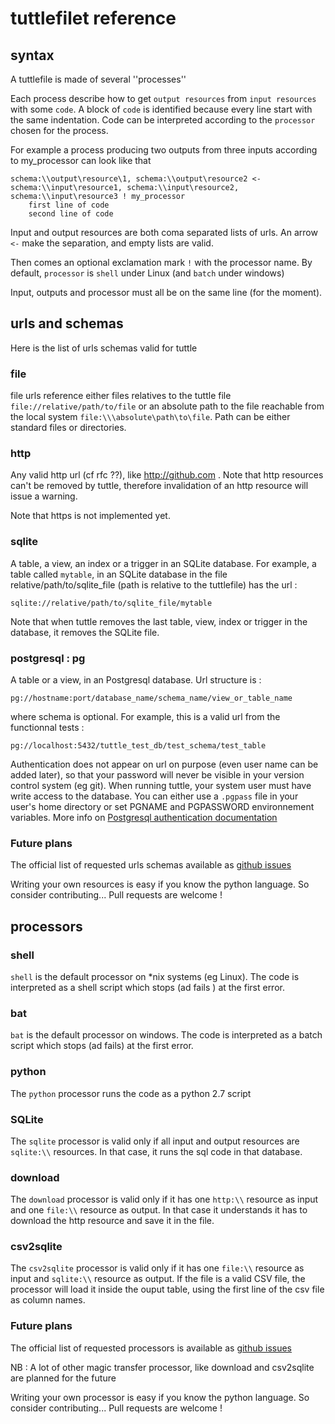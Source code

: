 # tuttlefilet reference

## syntax
A tuttlefile is made of several ''processes''

Each process describe how to get ``output resources`` from ``input resources`` with some ``code``. A block of ``code``
is identified because every line start with the same indentation. Code can be interpreted
according to the ``processor`` chosen for the process.

For example a process producing two outputs from three inputs according to my_processor can look like that

```
schema:\\output\resource\1, schema:\\output\resource2 <- schema:\\input\resource1, schema:\\input\resource2, schema:\\input\resource3 ! my_processor
    first line of code
    second line of code
```

Input and output resources are both coma separated lists of urls. An arrow ``<-`` make the separation, and empty lists
are valid.

Then comes an optional exclamation mark ``!`` with the processor name. By default, ``processor`` is ``shell`` under Linux
(and ``batch`` under windows)

Input, outputs and processor must all be on the same line (for the moment).


## urls and schemas
Here is the list of urls schemas valid for tuttle

### file
file urls reference either files relatives to the tuttle file ``file://relative/path/to/file`` or an absolute path to
the file reachable from the local system ``file:\\\absolute\path\to\file``. Path can be either standard files or
directories.

### http
Any valid http url (cf rfc ??), like http://github.com . Note that http resources can't be removed by tuttle, therefore invalidation of an http
resource will issue a warning.

Note that https is not implemented yet.

### sqlite
A table, a view, an index or a trigger in an SQLite database. For example, a table called ``mytable``, in an SQLite
database in the file relative/path/to/sqlite_file (path is relative to the tuttlefile) has the url :
```
sqlite://relative/path/to/sqlite_file/mytable
```

Note that when tuttle removes the last table, view, index or trigger in the database, it removes the SQLite file.

### postgresql : pg
A table or a view, in an Postgresql database. Url structure is :
```
pg://hostname:port/database_name/schema_name/view_or_table_name
```
where schema is optional. For example, this is a valid url from the functionnal tests :
```
pg://localhost:5432/tuttle_test_db/test_schema/test_table
```

Authentication does not appear on url on purpose (even user name can be added later), so that your password will never
be visible in your version control system (eg git). When running tuttle, your system user must have write access to the
database. You can either use a ``.pgpass`` file in your user's home directory or set PGNAME and PGPASSWORD environnement
 variables. More info on [Postgresql authentication documentation](http://TODO)

### Future plans
The official list of requested urls schemas available as [github issues](http://github.com/TODO)

Writing your own resources is easy if you know the python language. So consider contributing... Pull requests are
welcome !


## processors

### shell
``shell`` is the default processor on *nix systems (eg Linux). The code is interpreted as a shell script which stops (ad fails ) at
the first error.

### bat
``bat`` is the default processor on windows. The code is interpreted as a batch script which stops (ad fails) at the first error.

### python
The ``python`` processor runs the code as a python 2.7 script

### SQLite
The ``sqlite`` processor is valid only if all input and output resources are ``sqlite:\\`` resources. In that case,
it runs the sql code in that database.

### download
The ``download`` processor is valid only if it has one ``http:\\`` resource as input and one ``file:\\``
resource as output. In that case it understands it has to download the http resource and save it in the file.

### csv2sqlite
The ``csv2sqlite`` processor is valid only if it has one ``file:\\`` resource as input and ``sqlite:\\`` resource as
output. If the file is a valid CSV file, the processor will load it inside the ouput table, using the first line of
 the csv file as column names.

### Future plans
The official list of requested processors is available as [github issues](http://github.com/TODO)

NB : A lot of other magic transfer processor, like download and csv2sqlite are planned for the future

Writing your own processor is easy if you know the python language. So consider contributing... Pull requests are
welcome !
